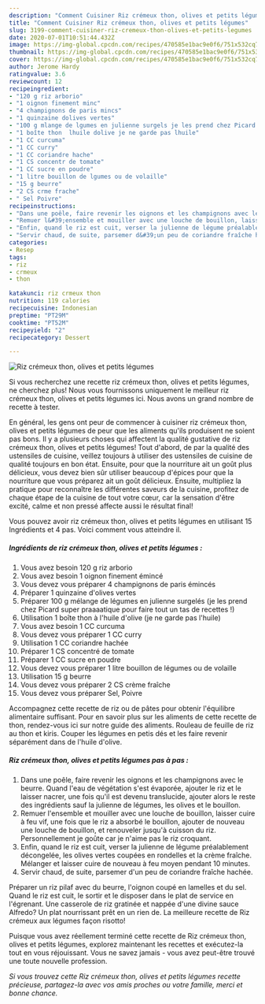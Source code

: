 ```yaml
---
description: "Comment Cuisiner Riz crémeux thon, olives et petits légumes"
title: "Comment Cuisiner Riz crémeux thon, olives et petits légumes"
slug: 3199-comment-cuisiner-riz-cremeux-thon-olives-et-petits-legumes
date: 2020-07-01T10:51:44.432Z
image: https://img-global.cpcdn.com/recipes/470585e1bac9e0f6/751x532cq70/riz-cremeux-thon-olives-et-petits-legumes-photo-principale-de-la-recette.jpg
thumbnail: https://img-global.cpcdn.com/recipes/470585e1bac9e0f6/751x532cq70/riz-cremeux-thon-olives-et-petits-legumes-photo-principale-de-la-recette.jpg
cover: https://img-global.cpcdn.com/recipes/470585e1bac9e0f6/751x532cq70/riz-cremeux-thon-olives-et-petits-legumes-photo-principale-de-la-recette.jpg
author: Jerome Hardy
ratingvalue: 3.6
reviewcount: 12
recipeingredient:
- "120 g riz arborio"
- "1 oignon finement minc"
- "4 champignons de paris mincs"
- "1 quinzaine dolives vertes"
- "100 g mlange de lgumes en julienne surgels je les prend chez Picard super praaaatique pour faire tout un tas de recettes "
- "1 boîte thon  lhuile dolive je ne garde pas lhuile"
- "1 CC curcuma"
- "1 CC curry"
- "1 CC coriandre hache"
- "1 CS concentr de tomate"
- "1 CC sucre en poudre"
- "1 litre bouillon de lgumes ou de volaille"
- "15 g beurre"
- "2 CS crme frache"
- " Sel Poivre"
recipeinstructions:
- "Dans une poêle, faire revenir les oignons et les champignons avec le beurre. Quand l&#39;eau de végétation s&#39;est évaporée, ajouter le riz et le laisser nacrer, une fois qu&#39;il est devenu translucide, ajouter alors le reste des ingrédients sauf la julienne de légumes, les olives et le bouillon."
- "Remuer l&#39;ensemble et mouiller avec une louche de bouillon, laisser cuire à feu vif, une fois que le riz a absorbé le bouillon, ajouter de nouveau une louche de bouillon, et renouveler jusqu&#39;à cuisson du riz. Personnellement je goûte car je n&#39;aime pas le riz croquant."
- "Enfin, quand le riz est cuit, verser la julienne de légume préalablement décongelée, les olives vertes coupées en rondelles et la crème fraîche. Mélanger et laisser cuire de nouveau à feu moyen pendant 10 minutes."
- "Servir chaud, de suite, parsemer d&#39;un peu de coriandre fraîche hachée."
categories:
- Resep
tags:
- riz
- crmeux
- thon

katakunci: riz crmeux thon 
nutrition: 119 calories
recipecuisine: Indonesian
preptime: "PT29M"
cooktime: "PT52M"
recipeyield: "2"
recipecategory: Dessert

---
```



![Riz crémeux thon, olives et petits légumes](https://img-global.cpcdn.com/recipes/470585e1bac9e0f6/751x532cq70/riz-cremeux-thon-olives-et-petits-legumes-photo-principale-de-la-recette.jpg)

Si vous recherchez une recette riz crémeux thon, olives et petits légumes, ne cherchez plus! Nous vous fournissons uniquement le meilleur riz crémeux thon, olives et petits légumes ici. Nous avons un grand nombre de recette à tester.

En général, les gens ont peur de commencer à cuisiner riz crémeux thon, olives et petits légumes de peur que les aliments qu'ils produisent ne soient pas bons. Il y a plusieurs choses qui affectent la qualité gustative de riz crémeux thon, olives et petits légumes! Tout d'abord, de par la qualité des ustensiles de cuisine, veillez toujours à utiliser des ustensiles de cuisine de qualité toujours en bon état. Ensuite, pour que la nourriture ait un goût plus délicieux, vous devez bien sûr utiliser beaucoup d'épices pour que la nourriture que vous préparez ait un goût délicieux. Ensuite, multipliez la pratique pour reconnaître les différentes saveurs de la cuisine, profitez de chaque étape de la cuisine de tout votre cœur, car la sensation d'être excité, calme et non pressé affecte aussi le résultat final!

<!--inarticleads1-->

Vous pouvez avoir riz crémeux thon, olives et petits légumes en utilisant 15 Ingrédients et 4 pas. Voici comment vous atteindre il.

##### Ingrédients de riz crémeux thon, olives et petits légumes :

1. Vous avez besoin 120 g riz arborio
1. Vous avez besoin 1 oignon finement émincé
1. Vous devez vous préparer 4 champignons de paris émincés
1. Préparer 1 quinzaine d&#39;olives vertes
1. Préparer 100 g mélange de légumes en julienne surgelés (je les prend chez Picard super praaaatique pour faire tout un tas de recettes !)
1. Utilisation 1 boîte thon à l&#39;huile d&#39;olive (je ne garde pas l&#39;huile)
1. Vous avez besoin 1 CC curcuma
1. Vous devez vous préparer 1 CC curry
1. Utilisation 1 CC coriandre hachée
1. Préparer 1 CS concentré de tomate
1. Préparer 1 CC sucre en poudre
1. Vous devez vous préparer 1 litre bouillon de légumes ou de volaille
1. Utilisation 15 g beurre
1. Vous devez vous préparer 2 CS crème fraîche
1. Vous devez vous préparer  Sel, Poivre


Accompagnez cette recette de riz ou de pâtes pour obtenir l&#39;équilibre alimentaire suffisant. Pour en savoir plus sur les aliments de cette recette de thon, rendez-vous ici sur notre guide des aliments. Rouleau de feuille de riz au thon et kiris. Couper les légumes en petis dés et les faire revenir séparément dans de l&#39;huile d&#39;olive. 

<!--inarticleads2-->

##### Riz crémeux thon, olives et petits légumes pas à pas :

1. Dans une poêle, faire revenir les oignons et les champignons avec le beurre. Quand l&#39;eau de végétation s&#39;est évaporée, ajouter le riz et le laisser nacrer, une fois qu&#39;il est devenu translucide, ajouter alors le reste des ingrédients sauf la julienne de légumes, les olives et le bouillon.
1. Remuer l&#39;ensemble et mouiller avec une louche de bouillon, laisser cuire à feu vif, une fois que le riz a absorbé le bouillon, ajouter de nouveau une louche de bouillon, et renouveler jusqu&#39;à cuisson du riz. Personnellement je goûte car je n&#39;aime pas le riz croquant.
1. Enfin, quand le riz est cuit, verser la julienne de légume préalablement décongelée, les olives vertes coupées en rondelles et la crème fraîche. Mélanger et laisser cuire de nouveau à feu moyen pendant 10 minutes.
1. Servir chaud, de suite, parsemer d&#39;un peu de coriandre fraîche hachée.


Préparer un riz pilaf avec du beurre, l&#39;oignon coupé en lamelles et du sel. Quand le riz est cuit, le sortir et le disposer dans le plat de service en l&#39;égrenant. Une casserole de riz gratinée et nappée d&#39;une divine sauce Alfredo? Un plat nourrissant prêt en un rien de. La meilleure recette de Riz crémeux aux légumes façon risotto! 

<!--inarticleads1-->

<p>
Puisque vous avez réellement terminé cette recette de Riz crémeux thon, olives et petits légumes, explorez maintenant les recettes et exécutez-la tout en vous réjouissant. Vous ne savez jamais - vous avez peut-être trouvé une toute nouvelle profession.
</p>

<p>
<i>Si vous trouvez cette Riz crémeux thon, olives et petits légumes recette précieuse, partagez-la avec vos amis proches ou votre famille, merci et bonne chance.</i>
</p>
